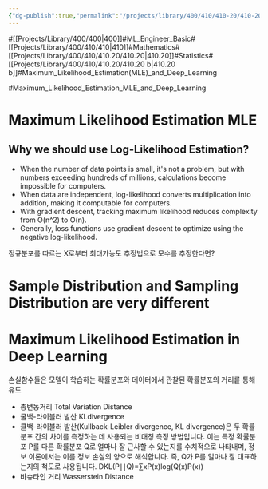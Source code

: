 ```yaml
---
{"dg-publish":true,"permalink":"/projects/library/400/410/410-20/410-20-b/","noteIcon":"0","created":"2024-02-07T09:40:03.978+09:00","updated":"2024-02-26T21:24:08.645+09:00"}
---
```


#[[Projects/Library/400/400\|400]]#ML_Engineer_Basic#[[Projects/Library/400/410/410\|410]]#Mathematics#[[Projects/Library/400/410/410.20/410.20\|410.20]]#Statistics#[[Projects/Library/400/410/410.20/410.20 b\|410.20 b]]#Maximum_Likelihood_Estimation(MLE)_and_Deep_Learning





#Maximum_Likelihood_Estimation_MLE_and_Deep_Learning 
# Maximum Likelihood Estimation MLE

##  Why we should use Log-Likelihood Estimation?
- When the number of data points is small, it's not a problem, but with numbers exceeding hundreds of millions, calculations become impossible for computers.
- When data are independent, log-likelihood converts multiplication into addition, making it computable for computers.
- With gradient descent, tracking maximum likelihood reduces complexity from O(n^2) to O(n).
- Generally, loss functions use gradient descent to optimize using the negative log-likelihood.

정규분포를 따르는 X로부터 최대가능도 추정법으로 모수를 추정한다면?

# Sample Distribution and Sampling Distribution are very different


# Maximum Likelihood Estimation in Deep Learning
손실함수들은 모델이 학습하는 확률분포와 데이터에서 관찰된 확률분포의 거리릍 통해 유도
- 총변동거리 Total Variation Distance
- 쿨백-라이블러 발산 KLdivergence
- 쿨백-라이블러 발산(Kullback-Leibler divergence, KL divergence)은 두 확률분포 간의 차이를 측정하는 데 사용되는 비대칭 측정 방법입니다. 이는 특정 확률분포 P를 다른 확률분포 Q로 얼마나 잘 근사할 수 있는지를 수치적으로 나타내며, 정보 이론에서는 이를 정보 손실의 양으로 해석합니다. 즉, Q가 P를 얼마나 잘 대표하는지의 척도로 사용됩니다. DKL​(P∣∣Q)=∑x​P(x)log(Q(x)P(x)​)
- 바슈타인 거리 Wasserstein Distance